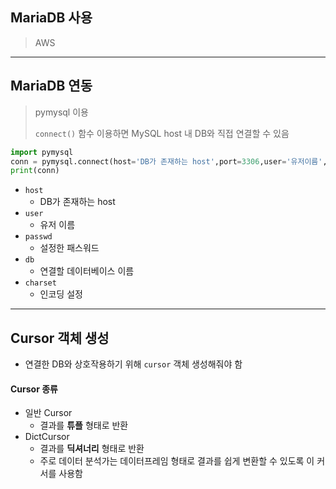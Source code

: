 ## MariaDB 사용

> AWS



---



## MariaDB 연동

> pymysql 이용
>
> `connect()` 함수 이용하면 MySQL host 내 DB와 직접 연결할 수 있음

```python
import pymysql
conn = pymysql.connect(host='DB가 존재하는 host',port=3306,user='유저이름',passwd='패스워드', db='db이름')
print(conn)
```

* `host`
  * DB가 존재하는 host
* `user` 
  * 유저 이름
* `passwd`
  * 설정한 패스워드
* `db`
  * 연결할 데이터베이스 이름
* `charset`
  * 인코딩 설정



---



## Cursor 객체 생성

* 연결한 DB와 상호작용하기 위해 `cursor` 객체 생성해줘야 함

#### Cursor 종류

* 일반 Cursor
  * 결과를 **튜플** 형태로 반환
* DictCursor
  * 결과를 **딕셔너리** 형태로 반환
  * 주로 데이터 분석가는 데이터프레임 형태로 결과를 쉽게 변환할 수 있도록 이 커서를 사용함

